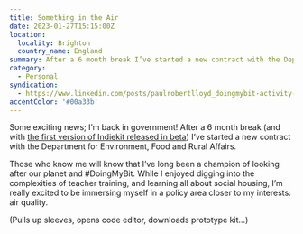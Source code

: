 ```yaml
---
title: Something in the Air
date: 2023-01-27T15:15:00Z
location:
  locality: Brighton
  country_name: England
summary: After a 6 month break I’ve started a new contract with the Department for Environment, Food and Rural Affairs.
category:
  - Personal
syndication:
  - https://www.linkedin.com/posts/paulrobertlloyd_doingmybit-activity-7024748336196775936-veq7
accentColor: '#00a33b'
---
```


Some exciting news; I’m back in government! After a 6 month break (and with [the first version of Indiekit released in beta][1]) I’ve started a new contract with the Department for Environment, Food and Rural Affairs.

Those who know me will know that I’ve long been a champion of looking after our planet and #DoingMyBit. While I enjoyed digging into the complexities of teacher training, and learning all about social housing, I’m really excited to be immersing myself in a policy area closer to my interests: air quality.

(Pulls up sleeves, opens code editor, downloads prototype kit…)

[1]: /articles/2022/12/indiekit/
